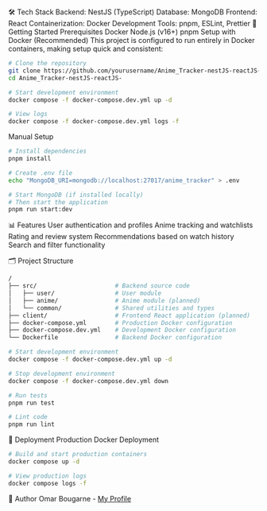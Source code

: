 🛠️ Tech Stack
Backend: NestJS (TypeScript)
Database: MongoDB
Frontend: React
Containerization: Docker
Development Tools: pnpm, ESLint, Prettier
🚀 Getting Started
Prerequisites
Docker
Node.js (v16+)
pnpm
Setup with Docker (Recommended)
This project is configured to run entirely in Docker containers, making setup quick and consistent:

```bash
# Clone the repository
git clone https://github.com/yourusername/Anime_Tracker-nestJS-reactJS-.git
cd Anime_Tracker-nestJS-reactJS-

# Start development environment
docker compose -f docker-compose.dev.yml up -d

# View logs
docker compose -f docker-compose.dev.yml logs -f
```

Manual Setup

```bash
# Install dependencies
pnpm install

# Create .env file
echo "MongoDB_URI=mongodb://localhost:27017/anime_tracker" > .env

# Start MongoDB (if installed locally)
# Then start the application
pnpm run start:dev
```


📊 Features
User authentication and profiles
Anime tracking and watchlists
Rating and review system
Recommendations based on watch history
Search and filter functionality

🗂️ Project Structure
```bash
/
├── src/                      # Backend source code
│   ├── user/                 # User module
│   ├── anime/                # Anime module (planned)
│   └── common/               # Shared utilities and types
├── client/                   # Frontend React application (planned)
├── docker-compose.yml        # Production Docker configuration
├── docker-compose.dev.yml    # Development Docker configuration
└── Dockerfile                # Backend Docker configuration
```
```bash
# Start development environment
docker compose -f docker-compose.dev.yml up -d

# Stop development environment
docker compose -f docker-compose.dev.yml down

# Run tests
pnpm run test

# Lint code
pnpm run lint
```

🚢 Deployment
Production Docker Deployment
```bash
# Build and start production containers
docker compose up -d

# View production logs
docker compose logs -f
```

👤 Author
Omar Bougarne - [My Profile](https://github.com/omarbougarne)